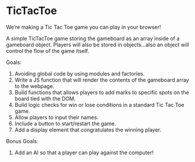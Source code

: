 # TicTacToe
We’re making a Tic Tac Toe game you can play in your browser!

A simple TicTacToe game storing the gameboard as an array inside of a gameboard object. Players will also be stored in objects...also an object will control the flow of the game itself.

Goals:
  1. Avoiding global code by using modules and factories. 
  2. Write a JS function that will render the contents of the gameboard array to the webpage.
  3. Build functions that allows players to add marks to specific spots on the board tied with the DOM.
  4. Build logic checks for win or lose conditions in a standard Tic Tac Toe game.
  5. Allow players to input their names.
  6. Include a button to start/restart the game.
  7. Add a display element that congratulates the winning player.
  
Bonus Goals:
  1. Add an AI so that a player can play against the computer!
  
